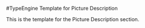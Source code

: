 #TypeEngine Template for Picture Description

This is the template for the Picture Description section.